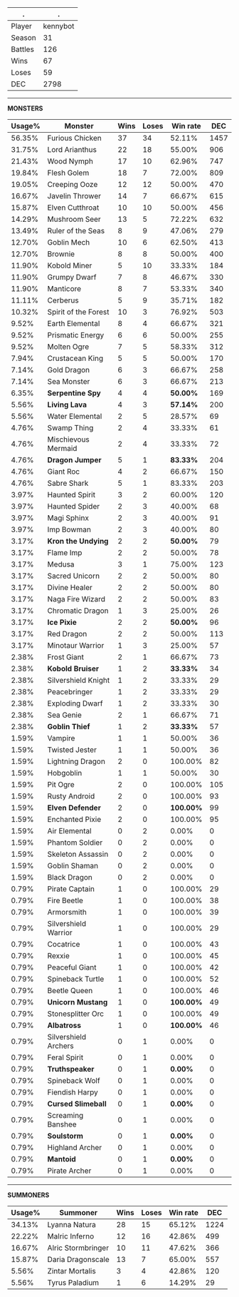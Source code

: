 .|.
|-|-
Player|kennybot
Season|31
Battles|126
Wins|67
Loses|59
DEC|2798

---
**MONSTERS**

Usage%|Monster|Wins|Loses|Win rate|DEC|
-|-|-|-|-|-|
56.35%|Furious Chicken|37|34|52.11%|1457|
31.75%|Lord Arianthus|22|18|55.00%|906|
21.43%|Wood Nymph|17|10|62.96%|747|
19.84%|Flesh Golem|18|7|72.00%|809|
19.05%|Creeping Ooze|12|12|50.00%|470|
16.67%|Javelin Thrower|14|7|66.67%|615|
15.87%|Elven Cutthroat|10|10|50.00%|456|
14.29%|Mushroom Seer|13|5|72.22%|632|
13.49%|Ruler of the Seas|8|9|47.06%|279|
12.70%|Goblin Mech|10|6|62.50%|413|
12.70%|Brownie|8|8|50.00%|400|
11.90%|Kobold Miner|5|10|33.33%|184|
11.90%|Grumpy Dwarf|7|8|46.67%|330|
11.90%|Manticore|8|7|53.33%|340|
11.11%|Cerberus|5|9|35.71%|182|
10.32%|Spirit of the Forest|10|3|76.92%|503|
9.52%|Earth Elemental|8|4|66.67%|321|
9.52%|Prismatic Energy|6|6|50.00%|255|
9.52%|Molten Ogre|7|5|58.33%|312|
7.94%|Crustacean King|5|5|50.00%|170|
7.14%|Gold Dragon|6|3|66.67%|258|
7.14%|Sea Monster|6|3|66.67%|213|
6.35%|**Serpentine Spy**|4|4|**50.00%**|169|
5.56%|**Living Lava**|4|3|**57.14%**|200|
5.56%|Water Elemental|2|5|28.57%|69|
4.76%|Swamp Thing|2|4|33.33%|61|
4.76%|Mischievous Mermaid|2|4|33.33%|72|
4.76%|**Dragon Jumper**|5|1|**83.33%**|204|
4.76%|Giant Roc|4|2|66.67%|150|
4.76%|Sabre Shark|5|1|83.33%|203|
3.97%|Haunted Spirit|3|2|60.00%|120|
3.97%|Haunted Spider|2|3|40.00%|68|
3.97%|Magi Sphinx|2|3|40.00%|91|
3.97%|Imp Bowman|2|3|40.00%|80|
3.17%|**Kron the Undying**|2|2|**50.00%**|79|
3.17%|Flame Imp|2|2|50.00%|78|
3.17%|Medusa|3|1|75.00%|123|
3.17%|Sacred Unicorn|2|2|50.00%|80|
3.17%|Divine Healer|2|2|50.00%|80|
3.17%|Naga Fire Wizard|2|2|50.00%|83|
3.17%|Chromatic Dragon|1|3|25.00%|26|
3.17%|**Ice Pixie**|2|2|**50.00%**|96|
3.17%|Red Dragon|2|2|50.00%|113|
3.17%|Minotaur Warrior|1|3|25.00%|57|
2.38%|Frost Giant|2|1|66.67%|73|
2.38%|**Kobold Bruiser**|1|2|**33.33%**|34|
2.38%|Silvershield Knight|1|2|33.33%|29|
2.38%|Peacebringer|1|2|33.33%|29|
2.38%|Exploding Dwarf|1|2|33.33%|30|
2.38%|Sea Genie|2|1|66.67%|71|
2.38%|**Goblin Thief**|1|2|**33.33%**|57|
1.59%|Vampire|1|1|50.00%|36|
1.59%|Twisted Jester|1|1|50.00%|36|
1.59%|Lightning Dragon|2|0|100.00%|82|
1.59%|Hobgoblin|1|1|50.00%|30|
1.59%|Pit Ogre|2|0|100.00%|105|
1.59%|Rusty Android|2|0|100.00%|93|
1.59%|**Elven Defender**|2|0|**100.00%**|99|
1.59%|Enchanted Pixie|2|0|100.00%|95|
1.59%|Air Elemental|0|2|0.00%|0|
1.59%|Phantom Soldier|0|2|0.00%|0|
1.59%|Skeleton Assassin|0|2|0.00%|0|
1.59%|Goblin Shaman|0|2|0.00%|0|
1.59%|Black Dragon|0|2|0.00%|0|
0.79%|Pirate Captain|1|0|100.00%|29|
0.79%|Fire Beetle|1|0|100.00%|38|
0.79%|Armorsmith|1|0|100.00%|39|
0.79%|Silvershield Warrior|1|0|100.00%|29|
0.79%|Cocatrice|1|0|100.00%|43|
0.79%|Rexxie|1|0|100.00%|45|
0.79%|Peaceful Giant|1|0|100.00%|42|
0.79%|Spineback Turtle|1|0|100.00%|52|
0.79%|Beetle Queen|1|0|100.00%|46|
0.79%|**Unicorn Mustang**|1|0|**100.00%**|49|
0.79%|Stonesplitter Orc|1|0|100.00%|49|
0.79%|**Albatross**|1|0|**100.00%**|46|
0.79%|Silvershield Archers|0|1|0.00%|0|
0.79%|Feral Spirit|0|1|0.00%|0|
0.79%|**Truthspeaker**|0|1|**0.00%**|0|
0.79%|Spineback Wolf|0|1|0.00%|0|
0.79%|Fiendish Harpy|0|1|0.00%|0|
0.79%|**Cursed Slimeball**|0|1|**0.00%**|0|
0.79%|Screaming Banshee|0|1|0.00%|0|
0.79%|**Soulstorm**|0|1|**0.00%**|0|
0.79%|Highland Archer|0|1|0.00%|0|
0.79%|**Mantoid**|0|1|**0.00%**|0|
0.79%|Pirate Archer|0|1|0.00%|0|

---
**SUMMONERS**

Usage%|Summoner|Wins|Loses|Win rate|DEC|
-|-|-|-|-|-|
34.13%|Lyanna Natura|28|15|65.12%|1224|
22.22%|Malric Inferno|12|16|42.86%|499|
16.67%|Alric Stormbringer|10|11|47.62%|366|
15.87%|Daria Dragonscale|13|7|65.00%|557|
5.56%|Zintar Mortalis|3|4|42.86%|120|
5.56%|Tyrus Paladium|1|6|14.29%|29|
